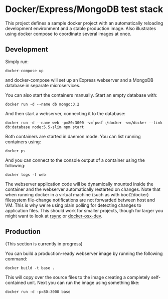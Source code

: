 Docker/Express/MongoDB test stack
=================================

This project defines a sample docker project with an automatically reloading development environment and a stable production image. Also illustrates using docker compose to coordinate several images at once.



Development
-----------

Simply run:

    docker-compose up

and docker-compose will set up an Express webserver and a MongoDB database in separate microservices.

You can also start the containers manually. Start an empty database with:

    docker run -d --name db mongo:3.2

And then start a webserver, connecting it to the database:

    docker run -d --name web -p=80:3000 -v=`pwd`:/docker -w=/docker --link db:database node:5.5-slim npm start

Both containers are started in daemon mode. You can list running containers using:

    docker ps

And you can connect to the console output of a container using the following:

    docker logs -f web

The webserver application code will be dynamically mounted inside the container and the webserver automatically restarted on changes. Note that when running docker in a virtual machine (such as with boot2docker) filesystem file-change notifications are not forwarded between host and VM. This is why we're using plain polling for detecting changes to application files. This should work for smaller projects, though for larger you might want to look at [rsync](https://en.wikipedia.org/wiki/Rsync) or [docker-osx-dev](https://github.com/brikis98/docker-osx-dev).


Production
----------

(This section is currently in progress)

You can build a production-ready webserver image by running the following command:

    docker build -t base .

This will copy over the source files to the image creating a completely self-contained unit. Next you can run the image using something like:

    docker run -d -p=80:3000 base

